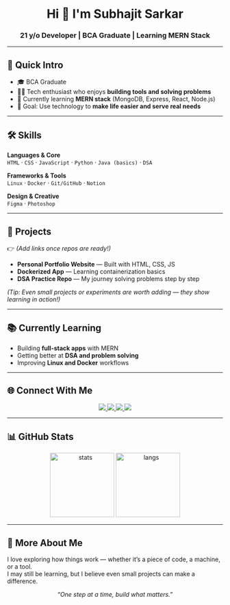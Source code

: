 <!-- Banner -->
<p align="center">
<!--   <img src="assets/banner.png" alt="Subhajit Sarkar Banner" /> -->
</p>

<h1 align="center">Hi 👋 I'm Subhajit Sarkar</h1>
<h3 align="center">21 y/o Developer | BCA Graduate | Learning MERN Stack</h3>

---

## 💼 Quick Intro
- 🎓 BCA Graduate  
- 👨‍💻 Tech enthusiast who enjoys **building tools and solving problems**  
- 🌱 Currently learning **MERN stack** (MongoDB, Express, React, Node.js)  
- 🚀 Goal: Use technology to **make life easier and serve real needs**  

---

## 🛠️ Skills

**Languages & Core**  
`HTML` · `CSS` · `JavaScript` · `Python` · `Java (basics)` · `DSA`

**Frameworks & Tools**  
`Linux` · `Docker` · `Git/GitHub` · `Notion`

**Design & Creative**  
`Figma` · `Photoshop`

---

## 📂 Projects
👉 *(Add links once repos are ready!)*  

- **Personal Portfolio Website** — Built with HTML, CSS, JS  
- **Dockerized App** — Learning containerization basics  
- **DSA Practice Repo** — My journey solving problems step by step  

*(Tip: Even small projects or experiments are worth adding — they show learning in action!)*  

---

## 📚 Currently Learning
- Building **full-stack apps** with MERN  
- Getting better at **DSA and problem solving**  
- Improving **Linux and Docker** workflows  

---

## 🌐 Connect With Me
<p align="center">
  <a href="https://www.linkedin.com/in/subhajit-cmd/" target="_blank">
    <img src="https://img.shields.io/badge/LinkedIn-0a66c2?style=for-the-badge&logo=linkedin&logoColor=white"/>
  </a>
  <a href="mailto:subhajitsakar26@gmail.com" target="_blank">
    <img src="https://img.shields.io/badge/Email-D14836?style=for-the-badge&logo=gmail&logoColor=white"/>
  </a>
  <a href="https://x.com/subhajit_cmd" target="_blank">
    <img src="https://img.shields.io/badge/Twitter(X)-000000?style=for-the-badge&logo=x&logoColor=white"/>
  </a>
  <a href="https://github.com/subhajitsakar26-eng" target="_blank">
    <img src="https://img.shields.io/badge/GitHub-333?style=for-the-badge&logo=github&logoColor=white"/>
  </a>
</p>

---

## 📊 GitHub Stats
<p align="center">
  <img src="https://github-readme-stats.vercel.app/api?username=subhajitsakar26-eng&show_icons=true&theme=tokyonight" alt="stats" height="150"/>
  <img src="https://github-readme-stats.vercel.app/api/top-langs/?username=subhajitsakar26-eng&layout=compact&theme=tokyonight" alt="langs" height="150"/>
</p>

---

## 🙋 More About Me
I love exploring how things work — whether it’s a piece of code, a machine, or a tool.  
I may still be learning, but I believe even small projects can make a difference.  

<p align="center"><i>“One step at a time, build what matters.”</i></p>
